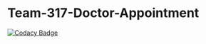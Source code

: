 # Team-317-Doctor-Appointment

[![Codacy Badge](https://api.codacy.com/project/badge/Grade/3961f45b1352438a9734898bc23ffa8f)](https://app.codacy.com/gh/BuildForSDGCohort2/Team-317-Doctor-Appointment?utm_source=github.com&utm_medium=referral&utm_content=BuildForSDGCohort2/Team-317-Doctor-Appointment&utm_campaign=Badge_Grade_Dashboard)